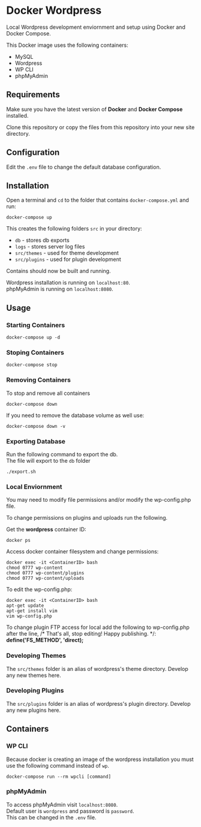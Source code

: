 # Docker Wordpress
Local Wordpress development enviornment and setup using Docker and Docker Compose.

This Docker image uses the following containers:
* MySQL
* Wordpress
* WP CLI
* phpMyAdmin

## Requirements
Make sure you have the latest version of **Docker** and **Docker Compose** installed.

Clone this repository or copy the files from this repository into your new site directory.

## Configuration
Edit the `.env` file to change the default database configuration.

## Installation
Open a terminal and `cd` to the folder that contains `docker-compose.yml` and run:
```
docker-compose up
```

This creates the following folders `src` in your directory:
* `db` - stores db exports
* `logs` - stores server log files
* `src/themes` - used for theme development
* `src/plugins` - used for plugin development

Contains should now be built and running.

Wordpress installation is running on `localhost:80`.  
phpMyAdmin is running on `localhost:8080`.


## Usage

### Starting Containers
```
docker-compose up -d
```

### Stoping Containers
```
docker-compose stop
```

### Removing Containers
To stop and remove all containers
```
docker-compose down
```
If you need to remove the database volume as well use:
```
docker-compose down -v
```

### Exporting Database
Run the following command to export the db.  
The file will export to the `db` folder
```
./export.sh
```

### Local Enviornment
You may need to modify file permissions and/or modify the wp-config.php file.

To change permissions on plugins and uploads run the following.

Get the **wordpress** container ID:
```
docker ps
```

Access docker container filesystem and change permissions:
```
docker exec -it <ContainerID> bash
chmod 0777 wp-content
chmod 0777 wp-content/plugins
chmod 0777 wp-content/uploads
```

To edit the wp-config.php:
```
docker exec -it <ContainerID> bash
apt-get update
apt-get install vim
vim wp-config.php
```

To change plugin FTP access for local add the following to wp-config.php after the line,
/* That's all, stop editing! Happy publishing. */:
**define('FS_METHOD', 'direct);**

### Developing Themes
The `src/themes` folder is an alias of wordpress's theme directory. Develop any new themes here.

### Developing Plugins
The `src/plugins` folder is an alias of wordpress's plugin directory. Develop any new plugins here.

## Containers

### WP CLI
Because docker is creating an image of the wordpress installation you must use the following command instead of `wp`.
```
docker-compose run --rm wpcli [command]
```

### phpMyAdmin
To access phpMyAdmin visit `localhost:8080`.  
Default user is `wordpress` and password is `password`.  
This can be changed in the `.env` file.